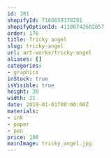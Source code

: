 ```yaml
---
id: 381
shopifyId: 7160659378281
shopifyOptionId: 41108742602857
order: 176
title: Tricky angel
slug: tricky-angel
url: art-works/tricky-angel
aliases: []
categories:
- graphics
inStock: true
isVisible: true
height: 30
width: 21
date: 2019-01-01T00:00:00Z
materials:
- ink
- paper
- pen
price: 100
mainImage: tricky_angel.jpg
---
```

